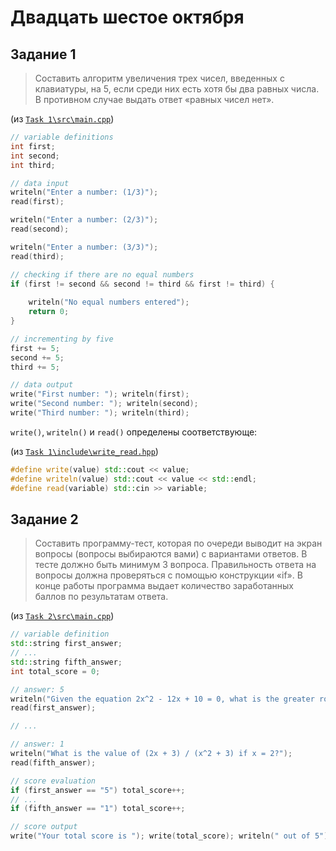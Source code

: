 # Двадцать шестое октября

## Задание 1

> Составить алгоритм увеличения трех чисел, введенных с клавиатуры, на 5, если среди них есть хотя бы два равных числа. В противном случае выдать ответ «равных чисел нет».

(из [`Task 1\src\main.cpp`](./Task%201/src/main.cpp))

```cpp
// variable definitions
int first;
int second;
int third;

// data input
writeln("Enter a number: (1/3)");
read(first);

writeln("Enter a number: (2/3)");
read(second);

writeln("Enter a number: (3/3)");
read(third);

// checking if there are no equal numbers
if (first != second && second != third && first != third) {
	
	writeln("No equal numbers entered");
	return 0;
}

// incrementing by five
first += 5;
second += 5;
third += 5;

// data output
write("First number: "); writeln(first);
write("Second number: "); writeln(second);
write("Third number: "); writeln(third);
```

`write()`, `writeln()` и `read()` определены соответствующе: 

(из [`Task 1\include\write_read.hpp`](./Task%201/include/write_read.hpp))
```cpp
#define write(value) std::cout << value;
#define writeln(value) std::cout << value << std::endl;
#define read(variable) std::cin >> variable;
```

## Задание 2

> Составить программу-тест, которая по очереди выводит на экран вопросы (вопросы выбираются вами) с вариантами ответов. В тесте должно быть минимум 3 вопроса. Правильность ответа на вопросы должна проверяться с помощью конструкции «if». В конце работы программа выдает количество заработанных баллов по результатам ответа.

(из [`Task 2\src\main.cpp`](./Task%202/src/main.cpp))

```cpp
// variable definition
std::string first_answer;
// ...
std::string fifth_answer;
int total_score = 0;

// answer: 5
writeln("Given the equation 2x^2 - 12x + 10 = 0, what is the greater root for it?");
read(first_answer);

// ...

// answer: 1
writeln("What is the value of (2x + 3) / (x^2 + 3) if x = 2?");
read(fifth_answer);

// score evaluation
if (first_answer == "5") total_score++;
// ...
if (fifth_answer == "1") total_score++;

// score output
write("Your total score is "); write(total_score); writeln(" out of 5");
```